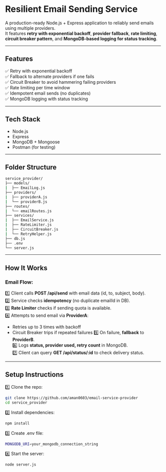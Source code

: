 # Resilient Email Sending Service

A production-ready Node.js + Express application to reliably send emails using multiple providers.  
It features **retry with exponential backoff**, **provider fallback**, **rate limiting**, **circuit breaker pattern**, and **MongoDB-based logging for status tracking**.

---

##  Features

✅ Retry with exponential backoff  
✅ Fallback to alternate providers if one fails  
✅ Circuit Breaker to avoid hammering failing providers  
✅ Rate limiting per time window  
✅ Idempotent email sends (no duplicates)  
✅ MongoDB logging with status tracking

---

## Tech Stack

- Node.js
- Express
- MongoDB + Mongoose
- Postman (for testing)

---

## Folder Structure

```bash
service_provider/
├── models/
|  ├── EmailLog.js
├── providers/
|  ├── providerA.js
|  └── providerB.js
├── routes/
|  └── emailRoutes.js
├── services/
|  ├── EmailService.js
|  ├── RateLimiter.js
|  ├── CircuitBreaker.js
|  └── RetryHelper.js
├── db.js
├── .env
└── server.js
```

---

##   How It Works

### Email Flow:

1️⃣ Client calls **POST /api/send** with email data (id, to, subject, body).  
2️⃣ Service checks **idempotency** (no duplicate emailId in DB).  
3️⃣ **Rate Limiter** checks if sending quota is available.  
4️⃣ Attempts to send email via **ProviderA**:
   - Retries up to 3 times with backoff
   - Circuit Breaker trips if repeated failures
5️⃣ On failure, **fallback** to **ProviderB**.  
6️⃣ Logs **status, provider used, retry count** in MongoDB.  
7️⃣ Client can query **GET /api/status/:id** to check delivery status.

---

##  Setup Instructions

1️⃣ Clone the repo:
```bash
git clone https://github.com/aman0603/email-service-provider
cd service_provider
```

2️⃣ Install dependencies:
```bash
npm install
```

3️⃣ Create .env file:
```bash
MONGODB_URI=your_mongodb_connection_string
```

4️⃣ Start the server:
```bash
node server.js
```
